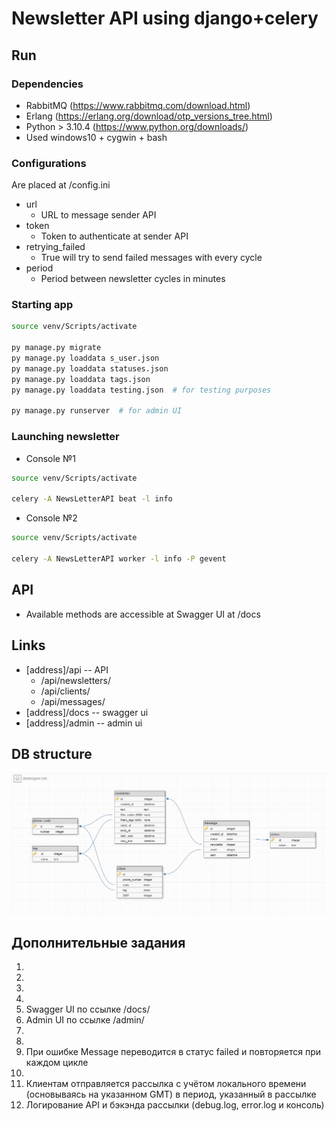 # Newsletter API using django+celery


## Run

### Dependencies

- RabbitMQ (https://www.rabbitmq.com/download.html)
- Erlang (https://erlang.org/download/otp_versions_tree.html)
- Python > 3.10.4 (https://www.python.org/downloads/)
- Used windows10 + cygwin + bash

### Configurations

Are placed at /config.ini

- url
  - URL to message sender API
- token
  - Token to authenticate at sender API
- retrying_failed
  - True will try to send failed messages with every cycle
- period
  - Period between newsletter cycles in minutes

### Starting app

```sh
source venv/Scripts/activate

py manage.py migrate
py manage.py loaddata s_user.json
py manage.py loaddata statuses.json
py manage.py loaddata tags.json
py manage.py loaddata testing.json  # for testing purposes

py manage.py runserver  # for admin UI
```

### Launching newsletter

- Console №1
```sh
source venv/Scripts/activate

celery -A NewsLetterAPI beat -l info
```

- Console №2
```sh
source venv/Scripts/activate

celery -A NewsLetterAPI worker -l info -P gevent
```

## API

- Available methods are accessible at Swagger UI at /docs


## Links

- [address]/api  --  API
  - /api/newsletters/
  - /api/clients/
  - /api/messages/
- [address]/docs  --  swagger ui
- [address]/admin -- admin ui

## DB structure

![db template image](docs/table.png)

## Дополнительные задания

1) 
2) 
3) 
4) 
5) Swagger UI по ссылке /docs/
6) Admin UI по ссылке /admin/
7)  
8)  
9) При ошибке Message переводится в статус failed и повторяется при каждом цикле
10) 
11) Клиентам отправляется рассылка с учётом локального времени (основываясь на указанном GMT) в период, указанный в рассылке
12) Логирование API и бэкэнда рассылки (debug.log, error.log и консоль)